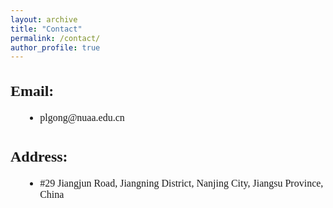 ```yaml
---
layout: archive
title: "Contact"
permalink: /contact/
author_profile: true
---
```


<div style="font-family: 'Times New Roman', serif; font-size: 16px;">

<h2 style="font-weight: bold; margin-bottom: 20px;">Email:</h2>
<ul style="list-style-type: disc; margin-left: 20px;">
  <li>plgong@nuaa.edu.cn</li>
</ul>

<h2 style="font-weight: bold; margin-bottom: 20px; margin-top: 40px;">Address:</h2>
<ul style="list-style-type: disc; margin-left: 20px;">
  <li>#29 Jiangjun Road, Jiangning District, Nanjing City, Jiangsu Province, China</li>
</ul>

</div>
